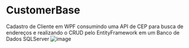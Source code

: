 # CustomerBase
Cadastro de Cliente em WPF consumindo uma API de CEP para busca de endereços e realizando o CRUD pelo EntityFramework em um Banco de Dados SQLServer
![image](https://user-images.githubusercontent.com/61124810/201427485-65835412-c1da-4346-b584-10a3add83d87.png)
